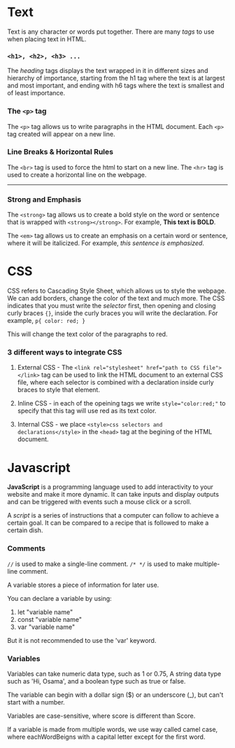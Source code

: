 # Text
Text is any character or words put together.
There are many *tags* to use when placing text in HTML.

### `<h1>, <h2>, <h3> ...`
The *heading* tags displays the text wrapped in it in different sizes and hierarchy of importance, starting from the h1 tag where the text is at largest and most important, and ending with h6 tags where the text is smallest and of least importance.

### The `<p>` tag
The `<p>` tag allows us to write paragraphs in the HTML document. Each `<p>` tag created will appear on a new line.

### Line Breaks & Horizontal Rules
The `<br>` tag is used to force the html to start on a new line. The `<hr>` tag is used to create a horizontal line on the webpage.<hr>

### Strong and Emphasis
The `<strong>` tag allows us to create a bold style on the word or sentence that is wrapped with `<strong></strong>`. For example, <strong>This text is BOLD</strong>.

The `<em>` tag allows us to create an emphasis on a certain word or sentence, where it will be italicized.
For example, <em>this sentence is emphasized</em>.

# CSS
CSS refers to Cascading Style Sheet, which allows us to style the webpage. We can add borders, change the color of the text and much more. The CSS indicates that you must write the *selector* first, then opening and closing curly braces `{}`, inside the curly braces you will write the declaration. For example,
`p{
    color: red;
}`

This will change the text color of the paragraphs to red.

### 3 different ways to integrate CSS

1. External CSS - The `<link rel="stylesheet" href="path to CSS file"></link>` tag can be used to link the HTML document to an external CSS file, where each selector is combined with a declaration inside curly braces to style that element.

2. Inline CSS - in each of the opeining tags we write `style="color:red;"` to specify that this tag will use red as its text color.

3. Internal CSS - we place `<style>css selectors and declarations</style>` in the `<head>` tag at the begining of the HTML document.

# Javascript
**JavaScript** is a programming language used to add interactivity to your website and make it more dynamic. It can take inputs and display outputs and can be triggered with events such a mouse click or a scroll.

A *script* is a series of instructions that a computer can follow to achieve a certain goal. It can be compared to a recipe that is followed to make a certain dish.

### Comments
`//` is used to make a single-line comment.
`/* */` is used to make multiple-line comment.

A variable stores a piece of information for later use.

You can declare a variable by using:
1. let "variable name"
2. const "variable name"
3. var "variable name"

But it is not recommended to use the 'var' keyword.

### Variables
Variables can take numeric data type, such as 1 or 0.75, A string data type such as 'Hi, Osama', and a boolean type such as true or false.

The variable can begin with a dollar sign ($) or an underscore (_), but can't start with a number.

Variables are case-sensitive, where score is different than Score.

If a variable is made from multiple words, we use way called camel case, where eachWordBeigns with a capital letter except for the first word.
